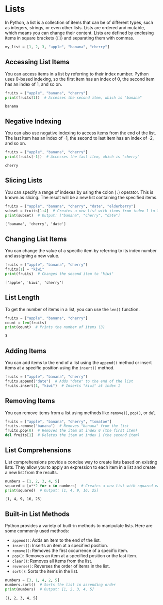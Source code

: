 # Lists

In Python, a list is a collection of items that can be of different types, such as integers, strings, or even other lists. Lists are ordered and mutable, which means you can change their content. Lists are defined by enclosing items in square brackets (`[]`) and separating them with commas.


```python
my_list = [1, 2, 3, "apple", "banana", "cherry"]
```

## Accessing List Items

You can access items in a list by referring to their index number. Python uses 0-based indexing, so the first item has an index of 0, the second item has an index of 1, and so on.


```python
fruits = ["apple", "banana", "cherry"]
print(fruits[1])  # Accesses the second item, which is "banana"
```

    banana
    

## Negative Indexing

You can also use negative indexing to access items from the end of the list. The last item has an index of -1, the second to last item has an index of -2, and so on.


```python
fruits = ["apple", "banana", "cherry"]
print(fruits[-1])  # Accesses the last item, which is "cherry"
```

    cherry
    

## Slicing Lists

You can specify a range of indexes by using the colon (`:`) operator. This is known as slicing. The result will be a new list containing the specified items.


```python
fruits = ["apple", "banana", "cherry", "date", "elderberry"]
subset = fruits[1:4]  # Creates a new list with items from index 1 to 3
print(subset)  # Output: ["banana", "cherry", "date"]
```

    ['banana', 'cherry', 'date']
    

## Changing List Items

You can change the value of a specific item by referring to its index number and assigning a new value.


```python
fruits = ["apple", "banana", "cherry"]
fruits[1] = "kiwi"
print(fruits)  # Changes the second item to "kiwi"
```

    ['apple', 'kiwi', 'cherry']
    

## List Length

To get the number of items in a list, you can use the `len()` function.


```python
fruits = ["apple", "banana", "cherry"]
count = len(fruits)
print(count)  # Prints the number of items (3)
```

    3
    

## Adding Items

You can add items to the end of a list using the `append()` method or insert items at a specific position using the `insert()` method.


```python
fruits = ["apple", "banana", "cherry"]
fruits.append("date")  # Adds "date" to the end of the list
fruits.insert(1, "kiwi")  # Inserts "kiwi" at index 1
```

## Removing Items

You can remove items from a list using methods like `remove()`, `pop()`, or `del`.


```python
fruits = ["apple", "banana", "cherry", "tomatoe"]
fruits.remove("banana")  # Removes "banana" from the list
fruits.pop(0)  # Removes the item at index 0 (the first item)
del fruits[1]  # Deletes the item at index 1 (the second item)
```

## List Comprehensions

List comprehensions provide a concise way to create lists based on existing lists. They allow you to apply an expression to each item in a list and create a new list from the results.


```python
numbers = [1, 2, 3, 4, 5]
squared = [x**2 for x in numbers]  # Creates a new list with squared values
print(squared)  # Output: [1, 4, 9, 16, 25]
```

    [1, 4, 9, 16, 25]
    

## Built-in List Methods

Python provides a variety of built-in methods to manipulate lists. Here are some commonly used methods:

- `append()`: Adds an item to the end of the list.
- `insert()`: Inserts an item at a specified position.
- `remove()`: Removes the first occurrence of a specific item.
- `pop()`: Removes an item at a specified position or the last item.
- `clear()`: Removes all items from the list.
- `reverse()`: Reverses the order of items in the list.
- `sort()`: Sorts the items in the list.


```python
numbers = [3, 1, 4, 2, 5]
numbers.sort()  # Sorts the list in ascending order
print(numbers)  # Output: [1, 2, 3, 4, 5]
```

    [1, 2, 3, 4, 5]
    
